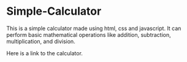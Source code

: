 # Simple-Calculator

This is a simple calculator made using html, css and javascript. It can perform basic mathematical operations like addition, subtraction, multiplication, and division.

Here is a link to the calculator.
